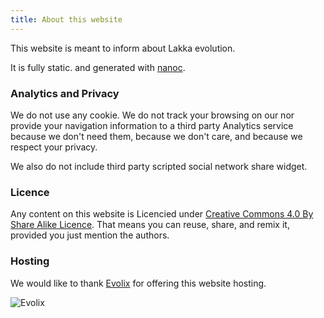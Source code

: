 ```yaml
---
title: About this website
---
```


This website is meant to inform about Lakka evolution.

It is fully static. and generated with [nanoc](http://nanoc.ws/).

### Analytics and Privacy

We do not use any cookie. We do not track your browsing on our nor
provide your navigation information to a third party Analytics service
because we don't need them, because we don't care, and because we respect your
privacy.

We also do not include third party scripted social network share widget.

### Licence

Any content on this website is Licencied under
[Creative Commons 4.0 By Share Alike Licence](http://creativecommons.org/licenses/by-sa/4.0/).
That means you can reuse, share, and remix it, provided you just mention the authors.

### Hosting

We would like to thank [Evolix](http://www.evolix.com/) for offering this website hosting.

![Evolix](/images/evolix.png)
